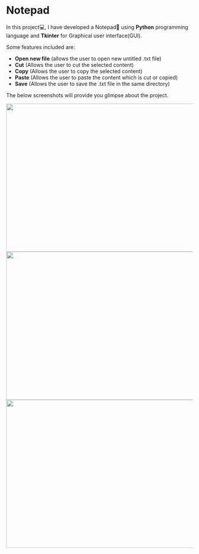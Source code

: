 # Notepad
In this project💻, I have developed a Notepad📝 using **Python** programming language and **Tkinter** for Graphical user interface(GUI).

Some features included are:
* **Open new file** (allows the user to open new untitled .txt file)
* **Cut** (Allows the user to cut the selected content) 
* **Copy** (Allows the user to copy the selected content) 
* **Paste** (Allows the user to paste the content which is cut or copied) 
* **Save** (Allows the user to save the .txt file in the same directory)

The below screenshots will provide you glimpse about the project.

<!-- ![image](https://user-images.githubusercontent.com/91329268/135012205-8f3ce8bd-a327-4bcb-bf77-87f009d3bf20.png ) -->
<img src="https://user-images.githubusercontent.com/91329268/135012205-8f3ce8bd-a327-4bcb-bf77-87f009d3bf20.png" width="550" height="400">

<!-- ![image](https://user-images.githubusercontent.com/91329268/135012353-7cd86b2a-6757-4ab8-93b8-a7237b585f73.png) -->
<img src="https://user-images.githubusercontent.com/91329268/135012353-7cd86b2a-6757-4ab8-93b8-a7237b585f73.png" width="550" height="400">

<!-- ![image](https://user-images.githubusercontent.com/91329268/135012102-e0e80c00-60c7-46ce-b30d-db11e94467ac.png) -->
<img src="https://user-images.githubusercontent.com/91329268/135012102-e0e80c00-60c7-46ce-b30d-db11e94467ac.png" width="550" height="400">
